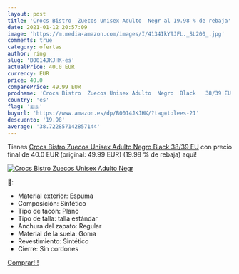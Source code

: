 ```yaml
---
layout: post
title: 'Crocs Bistro  Zuecos Unisex Adulto  Negr al 19.98 % de rebaja'
date: 2021-01-12 20:57:09
image: 'https://m.media-amazon.com/images/I/4134IkY9JFL._SL200_.jpg'
comments: true
category: ofertas
author: ring
slug: 'B0014JKJHK-es'
actualPrice: 40.0 EUR
currency: EUR
price: 40.0
comparePrice: 49.99 EUR
prodname: 'Crocs Bistro  Zuecos Unisex Adulto  Negro  Black   38/39 EU'
country: 'es'
flag: '🇪🇸'
buyurl: 'https://www.amazon.es/dp/B0014JKJHK/?tag=tolees-21'
descuento: '19.98'
average: '38.722857142857144'
---
```


Tienes [Crocs Bistro  Zuecos Unisex Adulto  Negro  Black   38/39 EU](https://www.amazon.es/dp/B0014JKJHK/?tag=tolees-21) con precio final de  40.0 EUR (original: 49.99 EUR) (19.98 %  de rebaja) aqui!

[![Crocs Bistro  Zuecos Unisex Adulto  Negr](https://m.media-amazon.com/images/I/4134IkY9JFL._SL200_.jpg)](https://www.amazon.es/dp/B0014JKJHK/?tag=tolees-21)

🔎:

- Material exterior: Espuma
- Composición: Sintético
- Tipo de tacón: Plano
- Tipo de talla: talla estándar
- Anchura del zapato: Regular
- Material de la suela: Goma
- Revestimiento: Sintético
- Cierre: Sin cordones

[Comprar!!!](https://www.amazon.es/dp/B0014JKJHK/?tag=tolees-21)
